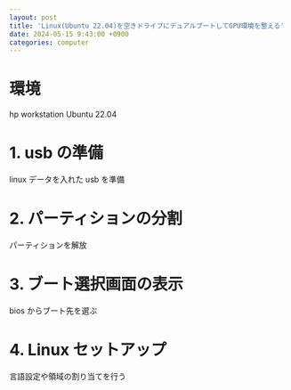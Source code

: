 ```yaml
---
layout: post
title: 'Linux(Ubuntu 22.04)を空きドライブにデュアルブートしてGPU環境を整える'
date: 2024-05-15 9:43:00 +0900
categories: computer
---
```


# 環境

hp workstation
Ubuntu 22.04

# 1. usb の準備

linux データを入れた usb を準備

# 2. パーティションの分割

パーティションを解放

# 3. ブート選択画面の表示

bios からブート先を選ぶ

# 4. Linux セットアップ

言語設定や領域の割り当てを行う
